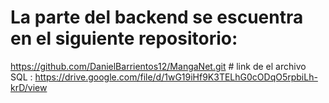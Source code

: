  # La parte del backend se escuentra en el siguiente repositorio: 
https://github.com/DanielBarrientos12/MangaNet.git
 # link de el archivo SQL :
https://drive.google.com/file/d/1wG19iHf9K3TELhG0cODqO5rpbiLh-krD/view
 

